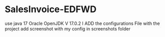 # SalesInvoice-EDFWD
use java 17 Oracle OpenJDK V 17.0.2
I ADD the configurations File with the project 
add screenshot with my config in screenshots folder
